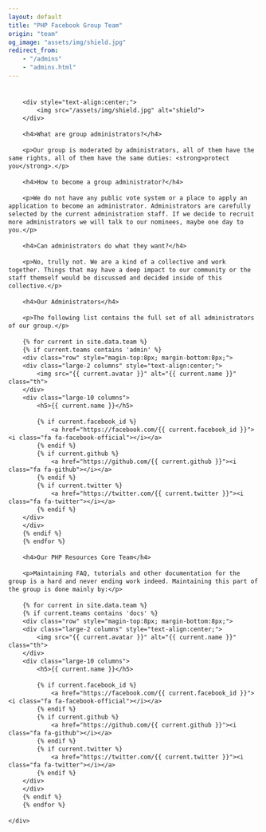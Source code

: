 ```yaml
---
layout: default
title: "PHP Facebook Group Team"
origin: "team"
og_image: "assets/img/shield.jpg"
redirect_from:
    - "/admins"
    - "admins.html"
---
```


<div class="row" style="padding-top:8px">
    <div class="large-12 columns">

        <div style="text-align:center;">
            <img src="/assets/img/shield.jpg" alt="shield">
        </div>

        <h4>What are group administrators?</h4>

        <p>Our group is moderated by administrators, all of them have the same rights, all of them have the same duties: <strong>protect you</strong>.</p>

        <h4>How to become a group administrator?</h4>

        <p>We do not have any public vote system or a place to apply an application to become an administrator. Administrators are carefully selected by the current administration staff. If we decide to recruit more administrators we will talk to our nominees, maybe one day to you.</p>

        <h4>Can administrators do what they want?</h4>

        <p>No, trully not. We are a kind of a collective and work together. Things that may have a deep impact to our community or the staff themself would be discussed and decided inside of this collective.</p>

        <h4>Our Administrators</h4>

        <p>The following list contains the full set of all administrators of our group.</p>

        {% for current in site.data.team %}
        {% if current.teams contains 'admin' %}
        <div class="row" style="magin-top:8px; margin-bottom:8px;">
        <div class="large-2 columns" style="text-align:center;">
            <img src="{{ current.avatar }}" alt="{{ current.name }}" class="th">
        </div>
        <div class="large-10 columns">
            <h5>{{ current.name }}</h5>

            {% if current.facebook_id %}
                <a href="https://facebook.com/{{ current.facebook_id }}"><i class="fa fa-facebook-official"></i></a>
            {% endif %}
            {% if current.github %}
                <a href="https://github.com/{{ current.github }}"><i class="fa fa-github"></i></a>
            {% endif %}
            {% if current.twitter %}
                <a href="https://twitter.com/{{ current.twitter }}"><i class="fa fa-twitter"></i></a>
            {% endif %}
        </div>
        </div>
        {% endif %}
        {% endfor %}

        <h4>Our PHP Resources Core Team</h4>

        <p>Maintaining FAQ, tutorials and other documentation for the group is a hard and never ending work indeed. Maintaining this part of the group is done mainly by:</p>

        {% for current in site.data.team %}
        {% if current.teams contains 'docs' %}
        <div class="row" style="magin-top:8px; margin-bottom:8px;">
        <div class="large-2 columns" style="text-align:center;">
            <img src="{{ current.avatar }}" alt="{{ current.name }}" class="th">
        </div>
        <div class="large-10 columns">
            <h5>{{ current.name }}</h5>

            {% if current.facebook_id %}
                <a href="https://facebook.com/{{ current.facebook_id }}"><i class="fa fa-facebook-official"></i></a>
            {% endif %}
            {% if current.github %}
                <a href="https://github.com/{{ current.github }}"><i class="fa fa-github"></i></a>
            {% endif %}
            {% if current.twitter %}
                <a href="https://twitter.com/{{ current.twitter }}"><i class="fa fa-twitter"></i></a>
            {% endif %}
        </div>
        </div>
        {% endif %}
        {% endfor %}

    </div>
</div>

<div id="fb-root"></div>
<script>
window.fbAsyncInit = function() {
  FB.init({
    appId      : '566418756821183',
    xfbml      : true,
    version    : 'v2.0'
    });
  };

  (function(d, s, id){
    var js, fjs = d.getElementsByTagName(s)[0];
    if (d.getElementById(id)) {return;}
    js = d.createElement(s); js.id = id;
    js.src = "//connect.facebook.net/en_US/sdk.js";
    fjs.parentNode.insertBefore(js, fjs);
    }(document, 'script', 'facebook-jssdk'));
</script>
